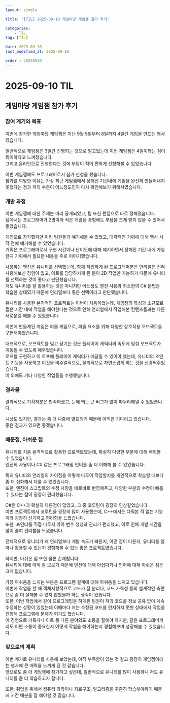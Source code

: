 ```yaml
---
layout: single

title: "[TIL] 2025-09-10 게임마당 게임잼 참가 후기"

categories:
    - TIL
tag: [TIL]

date: 2025-09-10
last_modified_at: 2025-09-10

order : 20250910
---
```


# 2025-09-10 TIL

## 게임마당 게임잼 참가 후기

### 참여 계기와 목표

이번에 참가한 게임마당 게임잼은 지난 9월 5일부터 8일까지 4일간 게임을 만드는 행사였습니다.

일반적으로 게임잼은 3일간 진행되는 것으로 알고있는데 이번 게임잼은 4일이라는 점이 특이하다고 느껴졌습니다.  
그리고 온라인으로 진행한다는 것에 부담이 적어 편하게 신청해볼 수 있었습니다.

이번 게임잼에도 프로그래머로서 참가 신청을 했습니다.  
참가를 희망한 이유는 가장 최근 게임잼에서 정해진 기간내에 게임을 완전히 만들어내지 못했다는 점과 저의 수준이 어느정도인지 다시 확인해보기 위해서였습니다.

### 개발 과정

이번 게임잼에 대한 주제는 미리 공개되었고, 팀 또한 랜덤으로 바로 정해졌습니다.  
팀에서는 프로그래머가 2명이라 적은 게임잼 경험에도 부담을 크게 받지 않을 수 있어서 좋았습니다.

개인으로 참가했지만 미리 팀원들과 얘기해볼 수 있었고, 대략적인 기획에 대해 행사 시작 전에 얘기해볼 수 있었습니다.  
기획은 프로그래머로서 구현 시간이나 난이도에 대해 얘기하면서 정해진 기간 내에 가능한지 기획에서 필요한 내용을 주로 이야기했습니다.

사용하는 엔진은 유니티를 선택했는데, 함께 작업하게 된 프로그래머분은 언리얼은 전혀 사용해보신 경험이 없고, 아트를 담당하시게 된 분이 2D 작업만 가능하기 때문에 유니티를 선택하는 것이 좋다고 판단했습니다.  
저도 유니티를 잘 활용하는 것은 아니지만 어느정도 엔진 사용과 최소한의 C# 문법은 학습한 상태였기 때문에 언리얼보다 좋은 선택이라고 판단했습니다.

유니티를 사용한 본격적인 프로젝트는 이번이 처음이었는데, 게임잼의 특성과 소규모로 짧은 시간 내에 작업을 해야한다는 것으로 인해 언리얼에서 작업해본 컨텐츠들과는 다른 새로운걸 해볼 수 있었습니다.

이번에 만들게된 게임은 퍼즐 게임으로, 퍼즐 요소를 위해 다양한 상호작용 오브젝트들 구현해야했습니다.

대표적으로, 오브젝트를 밀고 당기는 것은 플레이어 캐릭터의 속도에 맞춰 오브젝트가 이동될 수 있도록 해주었습니다.  
로프를 구현하고 이 로프에 플레이어 캐릭터가 매달릴 수 있어야 했는데, 유니티의 조인트 기능을 사용하고 이것을 비주얼적으로, 물리적으로 자연스럽게 하는 것을 신경써주었습니다.  
이 외에도 기타 다양한 작업들을 수행했습니다.

### 결과물

결과적으로 기획자분은 만족하셨고, 눈에 띄는 큰 버그가 없이 마무리해낼 수 있었습니다.

시상도 있지만, 결과는 좀 더 나중에 발표되기 때문에 아직은 기다리고 있습니다.  
좋은 결과가 있으면 좋겠습니다.

### 배운점, 아쉬운 점

유니티를 처음 본격적으로 활용한 프로젝트였는데, 확실히 다양한 부분에 대해 배워볼 수 있었습니다.  
엔진의 사용이나 C# 같은 프로그래밍 언어를 좀 더 이해해 볼 수 있었습니다.

특히 유니티와 언리얼의 차이점을 어떻게 다루어 작업할지를 개인적으로 학습할 때보다 좀 더 심화해서 다룰 수 있었습니다.  
또한, 엔진이 스크립트의 수정 사항을 바로바로 반영해주고, 다양한 부분의 수정이 빠를 수 있다는 점이 굉장히 편리했습니다.

C#은 C++과 확실히 다른점이 많았고, 그 중 코루틴이 굉장히 인상깊었습니다.  
이번 프로젝트에서 코루틴을 굉장히 많이 사용했는데, C++에서는 다뤄본 적 없는 기능이라 굉장히 신기하고 편리함을 느꼈습니다.  
또한, 포인터를 직접 다루지 않아 변수 생성과 관리가 편리했고, 이로 인해 개발 시간을 많이 줄여 편리함을 느꼈습니다.

전체적으로 유니티가 왜 언리얼보다 개발 속도가 빠른지, 어떤 점이 다른지, 유니티를 얼마나 활용할 수 있는지 경험해볼 수 있는 좋은 프로젝트였습니다.

하지만, 아쉬운 점 또한 물론 존재합니다.  
유니티에 대해 아직 잘 모르기 때문에 엔진에 대해 아쉽다거나 언어에 대해 아쉬운 점은 크게 없습니다.  

가장 아쉬움을 느끼는 부분은 프로그램 설계에 대해 아쉬움을 느끼고 있습니다.  
이번에 작업을 할 때 객체지향적으로 코드가 잘 분리나, 코드 가독성 등의 설계적인 측면으로 좀 더 잘해볼 수 있지 않았을까 하는 생각이 있습니다.  
또한, 이번 작업에서 같이 프로그래밍을 하게된 팀원이 저의 코드를 정보 공유 없이 계속 수정하는 상황이 있었는데 이때마다 저는 수정된 코드를 인지하지 못한 상태에서 작업을 진행해 프로그램에 문제가 되기도 했습니다.  
이 경험으로 기획자나 아트 등 다른 분야와도 소통을 잘해야 하지만, 같은 프로그래머끼리도 어떤 소통이 중요한지 어떻게 작업을 해야하는지 경험해보며 성장해볼 수 있었습니다.

### 앞으로의 계획

이번 계기로 유니티를 사용해 보았는데, 아직 부족함이 있는 것 같고 굉장히 게임잼이라는 행사에 큰 매력을 느끼게 된 것 같습니다.  
앞으로도 좀 더 게임잼에 참가하고 싶은데, 일반적으로 유니티를 많이 사용하니 저도 유니티를 좀 더 학습하고자 합니다.

또한, 취업을 위해서 컴퓨터 과학이나 자료구조, 알고리즘을 꾸준히 학습해야하기 때문에 시간 배분을 잘 해야할 것 같습니다.